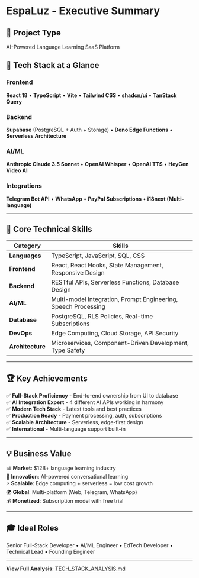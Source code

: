 # EspaLuz - Executive Summary

## 🚀 Project Type
AI-Powered Language Learning SaaS Platform

## 💼 Tech Stack at a Glance

### Frontend
**React 18** • **TypeScript** • **Vite** • **Tailwind CSS** • **shadcn/ui** • **TanStack Query**

### Backend
**Supabase** (PostgreSQL + Auth + Storage) • **Deno Edge Functions** • **Serverless Architecture**

### AI/ML
**Anthropic Claude 3.5 Sonnet** • **OpenAI Whisper** • **OpenAI TTS** • **HeyGen Video AI**

### Integrations
**Telegram Bot API** • **WhatsApp** • **PayPal Subscriptions** • **i18next (Multi-language)**

---

## 🎯 Core Technical Skills

| Category | Skills |
|----------|--------|
| **Languages** | TypeScript, JavaScript, SQL, CSS |
| **Frontend** | React, React Hooks, State Management, Responsive Design |
| **Backend** | RESTful APIs, Serverless Functions, Database Design |
| **AI/ML** | Multi-model Integration, Prompt Engineering, Speech Processing |
| **Database** | PostgreSQL, RLS Policies, Real-time Subscriptions |
| **DevOps** | Edge Computing, Cloud Storage, API Security |
| **Architecture** | Microservices, Component-Driven Development, Type Safety |

---

## 🏆 Key Achievements

✅ **Full-Stack Proficiency** - End-to-end ownership from UI to database  
✅ **AI Integration Expert** - 4 different AI APIs working in harmony  
✅ **Modern Tech Stack** - Latest tools and best practices  
✅ **Production Ready** - Payment processing, auth, subscriptions  
✅ **Scalable Architecture** - Serverless, edge-first design  
✅ **International** - Multi-language support built-in  

---

## 💡 Business Value

📊 **Market**: $12B+ language learning industry  
🎯 **Innovation**: AI-powered conversational learning  
⚡ **Scalable**: Edge computing + serverless = low cost growth  
🌍 **Global**: Multi-platform (Web, Telegram, WhatsApp)  
💰 **Monetized**: Subscription model with free trial  

---

## 🎓 Ideal Roles
Senior Full-Stack Developer • AI/ML Engineer • EdTech Developer • Technical Lead • Founding Engineer

---

**View Full Analysis**: [TECH_STACK_ANALYSIS.md](./TECH_STACK_ANALYSIS.md)
